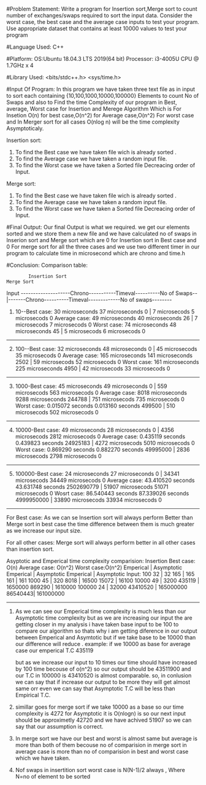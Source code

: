 #Problem Statement: 
Write a program for Insertion sort,Merge sort to count number of exchanges/swaps required to sort the input data.
Consider the worst case, the best case and the average case inputs to test your program. 
Use appropriate dataset that contains at least 10000 values to test your program

#Language Used: 
C++


#Platform:
OS:Ubuntu 18.04.3 LTS 2019(64 bit)
Processor: i3-4005U CPU @ 1.7GHz x 4

#Library Used:
<bits/stdc++.h>
<chrono>
<sys/time.h>
<vector>
<fstream>




#Input Of Program:
In this program we have taken three text file as in input to sort each containing {10,100,1000,10000,100000} Elements
to count No of Swaps and also to Find the time Complexity of our program in Best, average, Worst case for Insertion and Merege Algorithm 
Which is For Insetion O(n) for best case,O(n^2) for Average case,O(n^2) For worst case and In Merger sort for all cases O(nlog n) will be the 
time complexity Asymptoticaly.

Insertion sort:
1. To find the Best case we have taken file wich is already sorted . 
2. To find the Average case we have taken a random input file.
3. To find the Worst case we have taken a Sorted file Decreacing order of Input.

Merge sort:
1. To find the Best case we have taken file wich is already sorted . 
2. To find the Average case we have taken a random input file.
3. To find the Worst case we have taken a Sorted file Decreacing order of Input.

#Final Output:
Our final Output is what we required. we get our elements sorted and we store them a new file
and we have calculated no of swaps in Inserion sort and Merge sort which are 0 for Insertion sort in Best case and 0 For merge sort for all 
the three cases and we use two different timer in our program to calculate time in microsecond which are chrono and time.h



#Conclusion:
Comparison table:

			Insertion Sort						                       Merge Sort
   Input --------------------Chrono-----------Timeval----------No of Swaps--|-------Chrono----------Timeval-------------No of swaps--------
1. 10--Best case:     30 microseconds   37 microseconds       0             | 7 microsecods	   5 microsecods	    0
	Average case: 49 microseconds   40 microseconds       26            | 7 microsecods	   7 microsecods            0
 	Worst case:   74 microseconds	48 microseconds       45	    | 5 microsecods        6 microsecods            0
---------------------------------------------------------------------------------------------------------------------------------------	

2. 100--Best case:    32 microseconds   48 microseconds       0             | 45 microsecods       35 microsecods           0
	Average case: 165 microseconds  141 microseconds      2502          | 59 microsecods       52 microsecods           0
	Worst case:   161 microseconds	225 microseconds      4950          | 42 microsecods	   33 microsecods           0
---------------------------------------------------------------------------------------------------------------------------------------

3. 1000-Best case:    45 microseconds   49 microseconds        0            | 559 microsecods      563 microsecods          0
	Average case: 8018 microseconds 9288 microseconds      244788       | 751 microsecods      735 microsecods          0
	Worst case:   0.015072 seconds	0.013160 seconds       499500       | 510 microsecods      502 microsecods          0
---------------------------------------------------------------------------------------------------------------------------------------

4. 10000-Best case:   49 microseconds	28 microseconds	       0	    | 4356 microsecods     2812 microsecods         0
	Average case: 0.435119 seconds  0.439823 seconds       24925183     | 4272 microsecods     5010 microsecods         0
	Worst case:   0.869290 seconds	0.882270 seconds       49995000	    | 2836 microsecods     2798 microsecods         0
---------------------------------------------------------------------------------------------------------------------------------------

5. 100000-Best case:  24 microseconds   27 microseconds        0            | 34341 microsecods    34449 microsecods        0
	Average case: 43.410520 seconds 43.631748 seconds      2502690779   | 51907 microsecods    51071 microsecods        0
	Wosrt case:   86.540443 seconds	87.339026 seconds      4999950000   | 33890 microsecods    33934 microsecods        0
---------------------------------------------------------------------------------------------------------------------------------------	


For Best case:
As we can se Insertion sort will always perform Better than Merge sort in best case the time difference between them is much greater as we 
increase our input size.

For all other cases:
Merge sort will always perform better in all other cases than insertion sort.

Asyptotic and Emperical time complexity comparision:
		Insertion		Best case: O(n)			Average case: O(n^2)			Worst case:O(n^2)
			         Emperical    |	  Asymptotic          Emperical    |  Asymptotic      Emperical    |    Asymptotic
Input:	100				32    |    32                   165        |     165               161     |      161
        1000                            45    |    320                  8018       |     16500             15072   |      16100
	10000                           49    |    3200                 435119     |     1650000           869290  |      1610000
	100000				24    |    32000		43410520   |     165000000         86540443|      161000000

----------------------------------------------------------------------------------------------------------------------------------------
1. As we can see our Emperical time complexity is much less than our Asymptotic time complexity but as we are increasing our input the are getting closer in my analysis i have taken base input to be 100 to compare our algorithm so thats why i am getting diference in our output between Emperical and Asymtotic but if we take base to be 10000 than our difference will reduce .
example: if we 10000 as base for average case our emperical T.C 435119

	but as we increase our input to 10 times our time should have increased by 100 time becouse of o(n^2) so our output should be 
43511900 and our T.C in	100000 is  43410520 is almost comparable.
so, in conlusion we can say that if increase our output to be more they will get almost same orr even we can say that Asymptotic T.C will 
be less than Empirical T.C.

2. simillar goes for merge sort if we take 10000 as a base so our time complexity is 4272 for Asymptotic it is O(nlogn) is so our next input should be approximetly 42720 and we have achived 51907 so we can say that our assumption is correct. 

3. In merge sort we have our best and worst is almost same but average is more than both of them becouse no of comparision in merge sort in average case is more than no of comparision in best and worst case which we have taken.

4. Nof swaps in insertition sort worst case is N(N-1)/2 always , Where N=no of element to be sorted 
